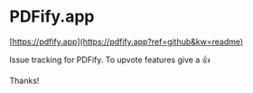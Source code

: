 # PDFify.app

[https://pdfify.app](https://pdfify.app?ref=github&kw=readme)

Issue tracking for PDFify. To upvote features give a 👍

Thanks!

